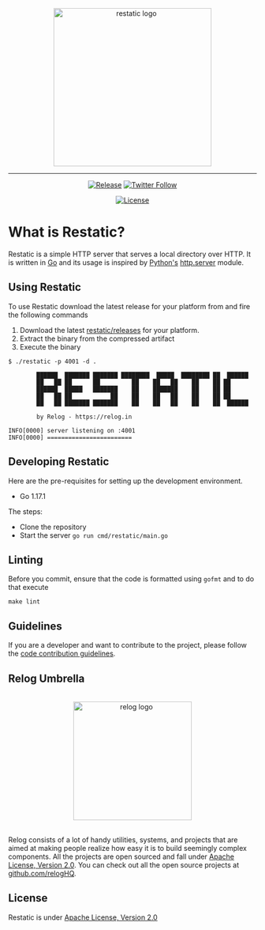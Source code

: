 <div align="center">
<img  width="320"  src="https://user-images.githubusercontent.com/4745789/135118232-51cf3223-288f-4bd5-8c08-138c7266b4aa.png" align="center"  alt="restatic logo" />

---------------------------------------

[![Release](https://img.shields.io/github/release/relogHQ/restatic/all.svg)](https://github.com/relogHQ/restatic/releases)
[![Twitter Follow](https://img.shields.io/twitter/follow/relogHQ.svg?label=Follow&style=social)](https://twitter.com/intent/follow?screen_name=relogHQ)

[![License](https://img.shields.io/github/license/apache/pinot.svg)](LICENSE)

</div>

#  What is Restatic?

Restatic is a simple HTTP server that serves a local directory over HTTP. It is written in [Go](https://golang.org/) and its usage is inspired by [Python's](https://www.python.org/)  [http.server](https://docs.python.org/3/library/http.server.html) module.

##  Using Restatic

To use Restatic download the latest release for your platform from  and fire the following commands

 1. Download the latest [restatic/releases](https://github.com/relogHQ/restatic/releases) for your platform.
 2. Extract the binary from the compressed artifact
 3. Execute the binary

```
$ ./restatic -p 4001 -d .

        ██████  ███████ ███████ ████████  █████  ████████ ██  ██████ 
        ██   ██ ██      ██         ██    ██   ██    ██    ██ ██      
        ██████  █████   ███████    ██    ███████    ██    ██ ██      
        ██   ██ ██           ██    ██    ██   ██    ██    ██ ██      
        ██   ██ ███████ ███████    ██    ██   ██    ██    ██  ██████ 

        by Relog - https://relog.in

INFO[0000] server listening on :4001                    
INFO[0000] ========================
```
  
##  Developing Restatic

Here are the pre-requisites for setting up the development environment.

- Go 1.17.1

The steps:
- Clone the repository
- Start the server `go run cmd/restatic/main.go`

##  Linting
Before you commit, ensure that the code is formatted using `gofmt` and to do that execute
```
make lint
```
##  Guidelines

If you are a developer and want to contribute to the project, please follow the [code contribution guidelines](https://github.com/relogHQ/restatic/blob/master/CONTRIBUTING.md).

##  Relog Umbrella
<div align="center">
<br />
<img  width="240"  src="https://user-images.githubusercontent.com/4745789/133601178-711aa4eb-f836-4e93-a554-22006648f75f.png" align="center"  alt="relog logo" />
<br />
<br />
</div>

Relog consists of a lot of handy utilities, systems, and projects that are aimed at making people realize how easy it is to build seemingly complex components. All the projects are open sourced and fall under [Apache License, Version 2.0](http://www.apache.org/licenses/LICENSE-2.0). You can check out all the open source projects at [github.com/relogHQ](https://github.com/relogHQ).

##  License
Restatic is under [Apache License, Version 2.0](http://www.apache.org/licenses/LICENSE-2.0)
